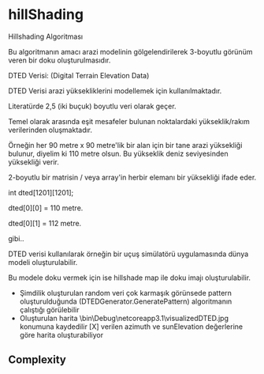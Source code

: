 # hillShading

Hillshading Algoritması

Bu algoritmanın amacı arazi modelinin gölgelendirilerek 3-boyutlu görünüm veren bir doku oluşturulmasıdır.

 

DTED Verisi: (Digital Terrain Elevation Data)

DTED Verisi arazi yüksekliklerini modellemek için kullanılmaktadır.

Literatürde 2,5 (iki buçuk) boyutlu veri olarak geçer.

Temel olarak arasında eşit mesafeler bulunan noktalardaki yükseklik/rakım verilerinden oluşmaktadır.

Örneğin her 90 metre x 90 metre'lik bir alan için bir tane arazi yüksekliği bulunur, diyelim ki 110 metre olsun. Bu yükseklik deniz seviyesinden yüksekliği verir.

2-boyutlu bir matrisin / veya array'in herbir elemanı bir yüksekliği ifade eder.

 

int dted[1201][1201];

dted[0][0] = 110 metre.

dted[0][1] = 112 metre.

gibi..

DTED verisi kullanılarak örneğin bir uçuş simülatörü uygulamasında dünya modeli oluşturulabilir.

Bu modele doku vermek için ise hillshade map ile doku imajı oluşturulabilir.

 - Şimdilik oluşturulan random veri çok karmaşık görünsede pattern oluşturulduğunda (DTEDGenerator.GeneratePattern) algoritmanın çalıştığı görülebilir
 - Oluşturulan harita \bin\Debug\netcoreapp3.1\visualizedDTED.jpg konumuna kaydedilir
[X] verilen azimuth ve sunElevation değerlerine göre harita oluşturabiliyor 

## Complexity
